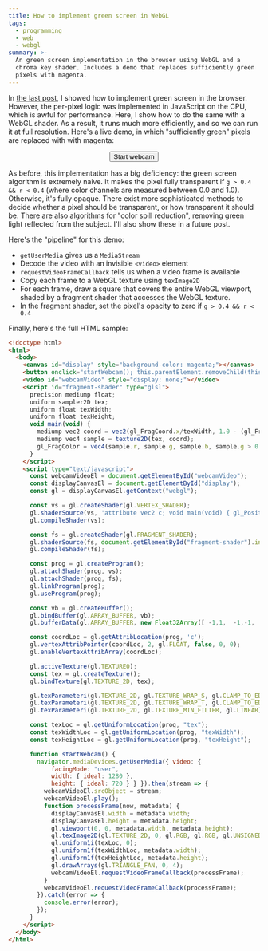 ```yaml
---
title: How to implement green screen in WebGL
tags:
  - programming
  - web
  - webgl
summary: >-
  An green screen implementation in the browser using WebGL and a
  chroma key shader. Includes a demo that replaces sufficiently green
  pixels with magenta.
---
```


In [the last post](/2020/08/09/how-to-implement-green-screen-in-the-browser/),
I showed how to implement green screen in the browser.
However, the per-pixel logic was implemented in JavaScript on the CPU,
which is awful for performance.
Here, I show how to do the same with a WebGL shader.
As a result, it runs much more efficiently,
and so we can run it at full resolution.
Here's a live demo, in which
"sufficiently green" pixels are replaced with with magenta:

<canvas id="display" style="background-color: magenta; max-width: initial"></canvas>
<div style="text-align: center">
  <button onclick="startWebcam(); this.parentElement.removeChild(this)">Start webcam</button>
</div>
<video id="webcamVideo" style="display: none;"></video>

<script id="fragment-shader" type="glsl">
    precision mediump float;
    uniform sampler2D tex;
    uniform float texWidth;
    uniform float texHeight;
    void main(void) {
      mediump vec2 coord = vec2(gl_FragCoord.x/texWidth, 1.0 - (gl_FragCoord.y/texHeight));
      mediump vec4 sample = texture2D(tex, coord);
      gl_FragColor = vec4(sample.r, sample.g, sample.b, sample.g > 0.4 && sample.r < 0.4 ? 0.0 : 1.0);
    }
</script>

<script type="text/javascript">
    const webcamVideoEl = document.getElementById("webcamVideo");
    const displayCanvasEl = document.getElementById("display");
    const gl = displayCanvasEl.getContext("webgl");

    const vs = gl.createShader(gl.VERTEX_SHADER);
    gl.shaderSource(vs, 'attribute vec2 c; void main(void) { gl_Position=vec4(c, 0.0, 1.0); }');
    gl.compileShader(vs);

    const fs = gl.createShader(gl.FRAGMENT_SHADER);
    gl.shaderSource(fs, document.getElementById("fragment-shader").innerText);
    gl.compileShader(fs);

    const prog = gl.createProgram();
    gl.attachShader(prog, vs);
    gl.attachShader(prog, fs);
    gl.linkProgram(prog);
    gl.useProgram(prog);

    const vb = gl.createBuffer();
    gl.bindBuffer(gl.ARRAY_BUFFER, vb);
    gl.bufferData(gl.ARRAY_BUFFER, new Float32Array([ -1,1,  -1,-1,  1,-1,  1,1 ]), gl.STATIC_DRAW);

    const coordLoc = gl.getAttribLocation(prog, 'c');
    gl.vertexAttribPointer(coordLoc, 2, gl.FLOAT, false, 0, 0);
    gl.enableVertexAttribArray(coordLoc);

    gl.activeTexture(gl.TEXTURE0);
    const tex = gl.createTexture();
    gl.bindTexture(gl.TEXTURE_2D, tex);

    gl.texParameteri(gl.TEXTURE_2D, gl.TEXTURE_WRAP_S, gl.CLAMP_TO_EDGE);
    gl.texParameteri(gl.TEXTURE_2D, gl.TEXTURE_WRAP_T, gl.CLAMP_TO_EDGE);
    gl.texParameteri(gl.TEXTURE_2D, gl.TEXTURE_MIN_FILTER, gl.LINEAR);

    const texLoc = gl.getUniformLocation(prog, "tex");
    const texWidthLoc = gl.getUniformLocation(prog, "texWidth");
    const texHeightLoc = gl.getUniformLocation(prog, "texHeight");

    function startWebcam() {
      navigator.mediaDevices.getUserMedia({ video: {
            facingMode: "user",
            width: { ideal: 1280 },
            height: { ideal: 720 } } }).then(stream => {
        webcamVideoEl.srcObject = stream;
        webcamVideoEl.play();
        function processFrame(now, metadata) {
          displayCanvasEl.width = metadata.width;
          displayCanvasEl.height = metadata.height;
          gl.viewport(0, 0, metadata.width, metadata.height);
          gl.texImage2D(gl.TEXTURE_2D, 0, gl.RGB, gl.RGB, gl.UNSIGNED_BYTE, webcamVideoEl);
          gl.uniform1i(texLoc, 0);
          gl.uniform1f(texWidthLoc, metadata.width);
          gl.uniform1f(texHeightLoc, metadata.height);
          gl.drawArrays(gl.TRIANGLE_FAN, 0, 4);
          webcamVideoEl.requestVideoFrameCallback(processFrame);
        }
        webcamVideoEl.requestVideoFrameCallback(processFrame);
      }).catch(error => {
        console.error(error);
      });
    }
</script>

As before,
this implementation has a big deficiency:
the green screen algorithm is extremely naive.
It makes the pixel fully transparent
if `g > 0.4 && r < 0.4` (where color channels are measured between 0.0 and 1.0).
Otherwise, it's fully opaque.
There exist more sophisticated methods to decide whether a pixel should be transparent,
or how transparent it should be.
There are also algorithms for "color spill reduction",
removing green light reflected from the subject.
I'll also show these in a future post.

Here's the "pipeline" for this demo:

* `getUserMedia` gives us a `MediaStream`
* Decode the video with an invisible `<video>` element
* `requestVideoFrameCallback` tells us when a video frame is available
* Copy each frame to a WebGL texture using `texImage2D`
* For each frame, draw a square that covers the entire WebGL viewport,
  shaded by a fragment shader that accesses the WebGL texture.
* In the fragment shader,
  set the pixel's opacity to zero if `g > 0.4 && r < 0.4`

Finally, here's the full HTML sample:

```html
<!doctype html>
<html>
  <body>
    <canvas id="display" style="background-color: magenta;"></canvas>
    <button onclick="startWebcam(); this.parentElement.removeChild(this)">Start webcam</button>
    <video id="webcamVideo" style="display: none;"></video>
    <script id="fragment-shader" type="glsl">
      precision mediump float;
      uniform sampler2D tex;
      uniform float texWidth;
      uniform float texHeight;
      void main(void) {
        mediump vec2 coord = vec2(gl_FragCoord.x/texWidth, 1.0 - (gl_FragCoord.y/texHeight));
        mediump vec4 sample = texture2D(tex, coord);
        gl_FragColor = vec4(sample.r, sample.g, sample.b, sample.g > 0.4 && sample.r < 0.4 ? 0.0 : 1.0);
      }
    </script>
    <script type="text/javascript">
      const webcamVideoEl = document.getElementById("webcamVideo");
      const displayCanvasEl = document.getElementById("display");
      const gl = displayCanvasEl.getContext("webgl");

      const vs = gl.createShader(gl.VERTEX_SHADER);
      gl.shaderSource(vs, 'attribute vec2 c; void main(void) { gl_Position=vec4(c, 0.0, 1.0); }');
      gl.compileShader(vs);

      const fs = gl.createShader(gl.FRAGMENT_SHADER);
      gl.shaderSource(fs, document.getElementById("fragment-shader").innerText);
      gl.compileShader(fs);

      const prog = gl.createProgram();
      gl.attachShader(prog, vs);
      gl.attachShader(prog, fs);
      gl.linkProgram(prog);
      gl.useProgram(prog);

      const vb = gl.createBuffer();
      gl.bindBuffer(gl.ARRAY_BUFFER, vb);
      gl.bufferData(gl.ARRAY_BUFFER, new Float32Array([ -1,1,  -1,-1,  1,-1,  1,1 ]), gl.STATIC_DRAW);

      const coordLoc = gl.getAttribLocation(prog, 'c');
      gl.vertexAttribPointer(coordLoc, 2, gl.FLOAT, false, 0, 0);
      gl.enableVertexAttribArray(coordLoc);

      gl.activeTexture(gl.TEXTURE0);
      const tex = gl.createTexture();
      gl.bindTexture(gl.TEXTURE_2D, tex);

      gl.texParameteri(gl.TEXTURE_2D, gl.TEXTURE_WRAP_S, gl.CLAMP_TO_EDGE);
      gl.texParameteri(gl.TEXTURE_2D, gl.TEXTURE_WRAP_T, gl.CLAMP_TO_EDGE);
      gl.texParameteri(gl.TEXTURE_2D, gl.TEXTURE_MIN_FILTER, gl.LINEAR);

      const texLoc = gl.getUniformLocation(prog, "tex");
      const texWidthLoc = gl.getUniformLocation(prog, "texWidth");
      const texHeightLoc = gl.getUniformLocation(prog, "texHeight");

      function startWebcam() {
        navigator.mediaDevices.getUserMedia({ video: {
            facingMode: "user",
            width: { ideal: 1280 },
            height: { ideal: 720 } } }).then(stream => {
          webcamVideoEl.srcObject = stream;
          webcamVideoEl.play();
          function processFrame(now, metadata) {
            displayCanvasEl.width = metadata.width;
            displayCanvasEl.height = metadata.height;
            gl.viewport(0, 0, metadata.width, metadata.height);
            gl.texImage2D(gl.TEXTURE_2D, 0, gl.RGB, gl.RGB, gl.UNSIGNED_BYTE, webcamVideoEl);
            gl.uniform1i(texLoc, 0);
            gl.uniform1f(texWidthLoc, metadata.width);
            gl.uniform1f(texHeightLoc, metadata.height);
            gl.drawArrays(gl.TRIANGLE_FAN, 0, 4);
            webcamVideoEl.requestVideoFrameCallback(processFrame);
          }
          webcamVideoEl.requestVideoFrameCallback(processFrame);
        }).catch(error => {
          console.error(error);
        });
      }
    </script>
  </body>
</html>
```
